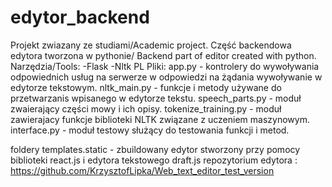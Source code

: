 # edytor_backend
Projekt zwiazany ze studiami/Academic project.
Część backendowa edytora tworzona w pythonie/ Backend part of editor created with python.
Narzędzia/Tools:
-Flask
-Nltk
PL
Pliki:
app.py - kontrolery do wywoływania odpowiednich usług na serwerze w odpowiedzi na żądania wywoływanie w edytorze tekstowym.
nltk_main.py - funkcje i metody używane do przetwarzanis wpisanego w edytorze tekstu.
speech_parts.py - moduł zwaierający części mowy i ich opisy.
tokenize_training.py - moduł zawierajacy funkcje biblioteki NLTK związane z uczeniem maszynowym.
interface.py - moduł testowy służący do testowania funkcji i metod.

foldery templates.static - zbuildowany edytor stworzony przy pomocy biblioteki react.js i edytora tekstowego draft.js
repozytorium edytora : https://github.com/KrzysztofLipka/Web_text_editor_test_version



